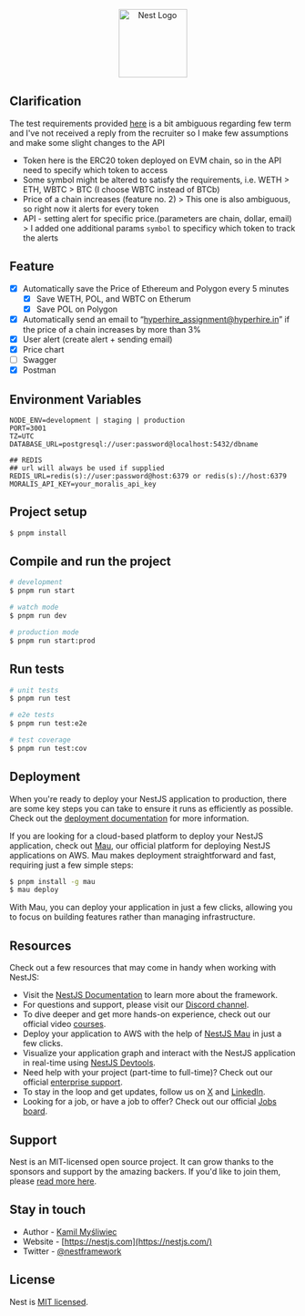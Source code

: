 <p align="center">
  <a href="http://nestjs.com/" target="blank"><img src="https://nestjs.com/img/logo-small.svg" width="120" alt="Nest Logo" /></a>
</p>

[circleci-image]: https://img.shields.io/circleci/build/github/nestjs/nest/master?token=abc123def456
[circleci-url]: https://circleci.com/gh/nestjs/nest.

## Clarification

The test requirements provided [here](https://hyperhire.notion.site/Blockchain-Nest-js_241007-1187ac1c0f2f80cd8c1fde63e979ec4d) is a bit ambiguous regarding few term and I've not received a reply from the recruiter so I make few assumptions and make some slight changes to the API

- Token here is the ERC20 token deployed on EVM chain, so in the API need to specify which token to access
- Some symbol might be altered to satisfy the requirements, i.e. WETH > ETH, WBTC > BTC (I choose WBTC instead of BTCb)
- Price of a chain increases (feature no. 2) > This one is also ambiguous, so right now it alerts for every token
- API - setting alert for specific price.(parameters are chain, dollar, email) > I added one additional params `symbol` to specificy which token to track the alerts

## Feature

- [x] Automatically save the Price of Ethereum and Polygon every 5 minutes
  - [x] Save WETH, POL, and WBTC on Etherum
  - [x] Save POL on Polygon
- [x] Automatically send an email to “hyperhire_assignment@hyperhire.in” if the price of a chain increases by more than 3%
- [x] User alert (create alert + sending email)
- [x] Price chart
- [ ] Swagger
- [x] Postman

## Environment Variables

```
NODE_ENV=development | staging | production
PORT=3001
TZ=UTC
DATABASE_URL=postgresql://user:password@localhost:5432/dbname

## REDIS
## url will always be used if supplied
REDIS_URL=redis(s)://user:password@host:6379 or redis(s)://host:6379
MORALIS_API_KEY=your_moralis_api_key

```

## Project setup

```bash
$ pnpm install
```

## Compile and run the project

```bash
# development
$ pnpm run start

# watch mode
$ pnpm run dev

# production mode
$ pnpm run start:prod
```

## Run tests

```bash
# unit tests
$ pnpm run test

# e2e tests
$ pnpm run test:e2e

# test coverage
$ pnpm run test:cov
```

## Deployment

When you're ready to deploy your NestJS application to production, there are some key steps you can take to ensure it runs as efficiently as possible. Check out the [deployment documentation](https://docs.nestjs.com/deployment) for more information.

If you are looking for a cloud-based platform to deploy your NestJS application, check out [Mau](https://mau.nestjs.com), our official platform for deploying NestJS applications on AWS. Mau makes deployment straightforward and fast, requiring just a few simple steps:

```bash
$ pnpm install -g mau
$ mau deploy
```

With Mau, you can deploy your application in just a few clicks, allowing you to focus on building features rather than managing infrastructure.

## Resources

Check out a few resources that may come in handy when working with NestJS:

- Visit the [NestJS Documentation](https://docs.nestjs.com) to learn more about the framework.
- For questions and support, please visit our [Discord channel](https://discord.gg/G7Qnnhy).
- To dive deeper and get more hands-on experience, check out our official video [courses](https://courses.nestjs.com/).
- Deploy your application to AWS with the help of [NestJS Mau](https://mau.nestjs.com) in just a few clicks.
- Visualize your application graph and interact with the NestJS application in real-time using [NestJS Devtools](https://devtools.nestjs.com).
- Need help with your project (part-time to full-time)? Check out our official [enterprise support](https://enterprise.nestjs.com).
- To stay in the loop and get updates, follow us on [X](https://x.com/nestframework) and [LinkedIn](https://linkedin.com/company/nestjs).
- Looking for a job, or have a job to offer? Check out our official [Jobs board](https://jobs.nestjs.com).

## Support

Nest is an MIT-licensed open source project. It can grow thanks to the sponsors and support by the amazing backers. If you'd like to join them, please [read more here](https://docs.nestjs.com/support).

## Stay in touch

- Author - [Kamil Myśliwiec](https://twitter.com/kammysliwiec)
- Website - [https://nestjs.com](https://nestjs.com/)
- Twitter - [@nestframework](https://twitter.com/nestframework)

## License

Nest is [MIT licensed](https://github.com/nestjs/nest/blob/master/LICENSE).
